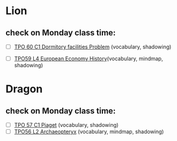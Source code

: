 # Lion
## check on Monday class time:
- [ ] [TPO 60 C1 Dormitory facilities Problem](http://top.zhan.com/toefl/listen/review-2540-13.html?article_id=2540) (vocabulary, shadowing)
- [ ] [TPO59 L4 European Economy History](https://t.weixue100.com/toefl/listening/61803.html)(vocabulary, mindmap, shadowing)


# Dragon
## check on Monday class time:
- [ ] [TPO 57 C1 Piaget](http://top.zhan.com/toefl/listen/review-2362-13.html?article_id=2362) (vocabulary, shadowing)
- [ ] [TPO56 L2 Archaeopteryx](http://top.zhan.com/toefl/listen/review-2359-13.html?article_id=2359) (vocabulary, mindmap, shadowing)
